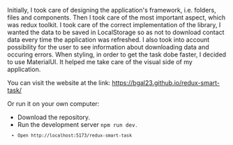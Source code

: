 Initially, I took care of designing the application's framework, i.e. folders, files and components. Then I took care of the most important aspect, which was redux toolkit. I took care of the correct implementation of the library, I wanted the data to be saved in LocalStorage so as not to download contact data every time the application was refreshed. I also took into account possibility for the user to see information about downloading data and occuring errors. When styling, in order to get the task dobe faster, I decided to use MaterialUI. It helped me take care of the visual side of my application.

You can visit the website at the link:
https://bgal23.github.io/redux-smart-task/

Or run it on your own computer:
- Download the repository.
- Run the development server <code>npm run dev<code/>.
- Open http://localhost:5173/redux-smart-task
